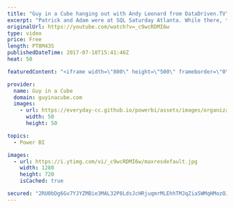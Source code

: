 ```yaml
---
title: "Guy in a Cube hanging out with Andy Leonard from DataDriven.TV"
excerpt: "Patrick and Adam were at SQL Saturday Atlanta. While there, they caught up with Andy Leonard from DataDriven.TV and participated in one of their podcasts. They did a Facebook live stream and posted this on their podcast channel. Adam had his camera equipment and also grabbed it. Here is the Guy in a"
originalUrl: https://youtube.com/watch?v=_c9wcRDMI6w
type: video
price: Free
length: PT8M43S
publishedDateTime: 2017-07-18T15:41:46Z
heat: 50

featuredContent: "<iframe width=\"800\" height=\"500\" frameborder=\"0\" src=\"https://www.youtube.com/embed/_c9wcRDMI6w\" allow=\"accelerometer; autoplay; encrypted-media; gyroscope; picture-in-picture\" allowfullscreen></iframe>"

provider:
  name: Guy in a Cube
  domain: guyinacube.com
  images:
    - url: https://everyday-cc.github.io/powerbi/assets/images/organizations/guyinacube.com-50x50.jpg
      width: 50
      height: 50

topics:
  - Power BI

images:
  - url: https://i.ytimg.com/vi/_c9wcRDMI6w/maxresdefault.jpg
    width: 1280
    height: 720
    isCached: true

secured: "2RU0bDg6Gv7YJYZMBie3MAL32P8LdsJcHRjuqmrMLEhhTMJqZia5WMqHMozOJyah0pMmt4wpjhtbZIpjaISvahPacCIQfap/+cOjDE79oqFtGJb42bJohFSZgWxfGQ/2DOF8Q5cd6aI2UhBHX5gy0woggIYhjXtmncQmMZiz9xoxA9z3Twgaxbl7+oLIEo0mSr+6fHDJjWWOq1A2d/96syZZ9x5CaSxVn7aA/k8zu1XqRyceiqwcEl1W2ibBxkozGFlXHgihNPNqg62qtqvPNQ0ZMMXNKbBwxBpJ+AmsMLU1SYah7cXh6lRrw76d+/Dq2nQWFhM9BjVM+SfkdoXffRpqyt4IlTtQRizCrOhCPSst4wZv4t9rgUN5lcOhlnBgciZjPpXCz/rgk1dlBAyZyQGrfgFLcHRhVnp3JomEMF4=;wDsMItqQe6Jjfl4I+jpCKg=="
---
```


